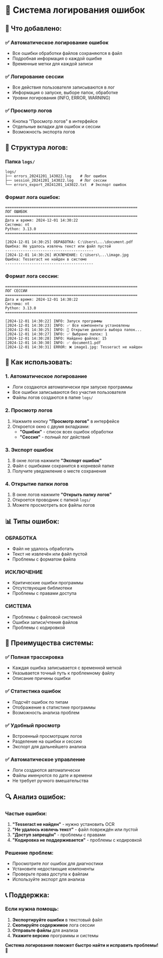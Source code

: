 # 📝 Система логирования ошибок

## 🎯 Что добавлено:

### ✅ **Автоматическое логирование ошибок**
- Все ошибки обработки файлов сохраняются в файл
- Подробная информация о каждой ошибке
- Временные метки для каждой записи

### ✅ **Логирование сессии**
- Все действия пользователя записываются в лог
- Информация о запуске, выборе папок, обработке
- Уровни логирования (INFO, ERROR, WARNING)

### ✅ **Просмотр логов**
- Кнопка "Просмотр логов" в интерфейсе
- Отдельные вкладки для ошибок и сессии
- Возможность экспорта логов

## 📁 Структура логов:

### **Папка `logs/`**
```
logs/
├── errors_20241201_143022.log    # Лог ошибок
├── session_20241201_143022.log   # Лог сессии
└── errors_export_20241201_143022.txt  # Экспорт ошибок
```

### **Формат лога ошибок:**
```
============================================================
ЛОГ ОШИБОК
============================================================
Дата и время: 2024-12-01 14:30:22
Система: nt
Python: 3.13.0
============================================================

[2024-12-01 14:30:25] ОБРАБОТКА: C:\Users\...\document.pdf
Ошибка: Не удалось извлечь текст или файл пустой
----------------------------------------
[2024-12-01 14:30:26] ИСКЛЮЧЕНИЕ: C:\Users\...\image.jpg
Ошибка: Tesseract не найден в системе
----------------------------------------
```

### **Формат лога сессии:**
```
============================================================
ЛОГ СЕССИИ
============================================================
Дата и время: 2024-12-01 14:30:22
Система: nt
Python: 3.13.0
============================================================

[2024-12-01 14:30:22] INFO: Запуск программы
[2024-12-01 14:30:23] INFO: ✅ Все компоненты установлены
[2024-12-01 14:30:25] INFO: 🔄 Открытие диалога выбора папок...
[2024-12-01 14:30:27] INFO: ✅ Выбрано папок: 1
[2024-12-01 14:30:28] INFO: Найдено файлов: 15
[2024-12-01 14:30:30] INFO: ✅ document1.pdf
[2024-12-01 14:30:31] ERROR: ❌ image1.jpg: Tesseract не найден
```

## 🔧 Как использовать:

### **1. Автоматическое логирование**
- Логи создаются автоматически при запуске программы
- Все ошибки записываются без участия пользователя
- Файлы логов создаются в папке `logs/`

### **2. Просмотр логов**
1. Нажмите кнопку **"Просмотр логов"** в интерфейсе
2. Откроется окно с двумя вкладками:
   - **"Ошибки"** - список всех ошибок обработки
   - **"Сессия"** - полный лог действий

### **3. Экспорт ошибок**
1. В окне логов нажмите **"Экспорт ошибок"**
2. Файл с ошибками сохранится в корневой папке
3. Получите уведомление о месте сохранения

### **4. Открытие папки логов**
1. В окне логов нажмите **"Открыть папку логов"**
2. Откроется проводник с папкой `logs/`
3. Можете просмотреть все файлы логов

## 📊 Типы ошибок:

### **ОБРАБОТКА**
- Файл не удалось обработать
- Текст не извлечён или файл пустой
- Проблемы с форматом файла

### **ИСКЛЮЧЕНИЕ**
- Критические ошибки программы
- Отсутствующие библиотеки
- Проблемы с правами доступа

### **СИСТЕМА**
- Проблемы с файловой системой
- Ошибки записи/чтения файлов
- Проблемы с кодировкой

## 🎯 Преимущества системы:

### ✅ **Полная трассировка**
- Каждая ошибка записывается с временной меткой
- Указывается точный путь к проблемному файлу
- Описание причины ошибки

### ✅ **Статистика ошибок**
- Подсчёт ошибок по типам
- Отображение в статистике программы
- Возможность анализа проблем

### ✅ **Удобный просмотр**
- Встроенный просмотрщик логов
- Разделение на ошибки и сессию
- Экспорт для дальнейшего анализа

### ✅ **Автоматическое управление**
- Логи создаются автоматически
- Файлы именуются по дате и времени
- Не требует ручного вмешательства

## 🔍 Анализ ошибок:

### **Частые ошибки:**
1. **"Tesseract не найден"** - нужно установить OCR
2. **"Не удалось извлечь текст"** - файл повреждён или пустой
3. **"Доступ запрещён"** - проблемы с правами
4. **"Кодировка не поддерживается"** - проблемы с кодировкой

### **Решение проблем:**
- Просмотрите лог ошибок для диагностики
- Установите недостающие компоненты
- Проверьте права доступа к файлам
- Используйте экспорт для анализа

## 📞 Поддержка:

### **Если нужна помощь:**
1. **Экспортируйте ошибки** в текстовый файл
2. **Скопируйте содержимое** лога сессии
3. **Отправьте файлы** для анализа
4. **Укажите версию** программы и системы

**Система логирования поможет быстро найти и исправить проблемы!** 🚀 